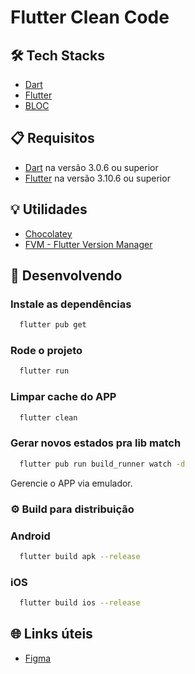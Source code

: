 # Flutter Clean Code

## 🛠️ Tech Stacks

- [Dart](https://dart.dev/)
- [Flutter](https://flutter.dev/)
- [BLOC](https://bloclibrary.dev/)

## 📋 Requisitos

- [Dart](https://dart.dev/get-dart/) na versão 3.0.6 ou superior
- [Flutter](https://docs.flutter.dev/get-started/install) na versão 3.10.6 ou superior

## 💡 Utilidades

- [Chocolatey](https://chocolatey.org/)
- [FVM - Flutter Version Manager](https://fvm.app/)

## 🚀 Desenvolvendo

### Instale as dependências

```sh
  flutter pub get
```

### Rode o projeto

```sh
  flutter run
```

### Limpar cache do APP

```sh
  flutter clean
```

### Gerar novos estados pra lib match

```sh
  flutter pub run build_runner watch -d
```

Gerencie o APP via emulador.

### ⚙️ Build para distribuição

### Android

```sh
  flutter build apk --release
```

### iOS

```sh
  flutter build ios --release
```

## 🌐 Links úteis

- [Figma]()

